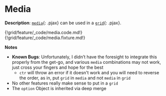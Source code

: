 # Media

__Description__: [`media`](./../media/general.md){: .pjax} can be used in a [`grid`](./../grid/general.md){: .pjax}.

{!grid/feature/_code/media.code.md!}
{!grid/feature/_code/media.fixture.md!}

__Notes__

+ <b class="bugs">Known Bugs</b>: Unfortunately, I didn’t have the foresight to integrate this properly from the get-go, and various `media` combinations may not work, just cross your fingers and hope for the best
    + `ctr` will throw an error if it doesn't work and you will need to reverse the order, as in, put `grid` in `media` and not `media` in `grid`
+ No other features really make sense to put in a `grid`
+ The `option` Object is inherited via deep merge

<div class="cf"></div>
<div class="end-last"></div>

